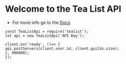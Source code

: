 Welcome to the Tea List API
=================

- For more info go to the [Docs](https://tea-list.glitch.me/)

```
const TeaListApi = require('tealist');
let api = new TeaListApi('API Key');

client.on('ready', ()=> {
api.postServers(client.user.id, client.guilds.size);
}, 900000);
});
```
